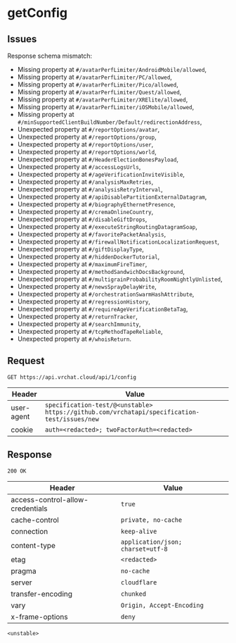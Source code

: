 # getConfig

## Issues
Response schema mismatch:
* Missing property at ``#/avatarPerfLimiter/AndroidMobile/allowed``,
* Missing property at ``#/avatarPerfLimiter/PC/allowed``,
* Missing property at ``#/avatarPerfLimiter/Pico/allowed``,
* Missing property at ``#/avatarPerfLimiter/Quest/allowed``,
* Missing property at ``#/avatarPerfLimiter/XRElite/allowed``,
* Missing property at ``#/avatarPerfLimiter/iOSMobile/allowed``,
* Missing property at ``#/minSupportedClientBuildNumber/Default/redirectionAddress``,
* Unexpected property at ``#/reportOptions/avatar``,
* Unexpected property at ``#/reportOptions/group``,
* Unexpected property at ``#/reportOptions/user``,
* Unexpected property at ``#/reportOptions/world``,
* Unexpected property at ``#/HeaderElectionBonesPayload``,
* Unexpected property at ``#/accessLogsUrls``,
* Unexpected property at ``#/ageVerificationInviteVisible``,
* Unexpected property at ``#/analysisMaxRetries``,
* Unexpected property at ``#/analysisRetryInterval``,
* Unexpected property at ``#/apiDisablePartitionExternalDatagram``,
* Unexpected property at ``#/biographyEthernetPresence``,
* Unexpected property at ``#/cremaOnlineCountry``,
* Unexpected property at ``#/disableGiftDrops``,
* Unexpected property at ``#/executeStringRoutingDatagramSoap``,
* Unexpected property at ``#/favoritePacketAnalysis``,
* Unexpected property at ``#/firewallNotificationLocalizationRequest``,
* Unexpected property at ``#/giftDisplayType``,
* Unexpected property at ``#/hiddenDockerTutorial``,
* Unexpected property at ``#/maximumFireTimer``,
* Unexpected property at ``#/methodSandwichDocsBackground``,
* Unexpected property at ``#/multigrainProbabilityRoomNightlyUnlisted``,
* Unexpected property at ``#/newsSprayDelayWrite``,
* Unexpected property at ``#/orchestrationSwarmHashAttribute``,
* Unexpected property at ``#/regressionHistory``,
* Unexpected property at ``#/requireAgeVerificationBetaTag``,
* Unexpected property at ``#/returnTracker``,
* Unexpected property at ``#/searchImmunity``,
* Unexpected property at ``#/tcpMethodTapeReliable``,
* Unexpected property at ``#/whoisReturn``.
## Request
`GET https://api.vrchat.cloud/api/1/config`

| Header | Value |
| ------ | ----- |
| user-agent | `specification-test/@<unstable> https://github.com/vrchatapi/specification-test/issues/new` |
| cookie | `auth=<redacted>; twoFactorAuth=<redacted>` |


## Response
`200 OK`

| Header | Value |
| ------ | ----- |
| access-control-allow-credentials | `true` |
| cache-control | `private, no-cache` |
| connection | `keep-alive` |
| content-type | `application/json; charset=utf-8` |
| etag | `<redacted>` |
| pragma | `no-cache` |
| server | `cloudflare` |
| transfer-encoding | `chunked` |
| vary | `Origin, Accept-Encoding` |
| x-frame-options | `deny` |

```jsonc
<unstable>
```
